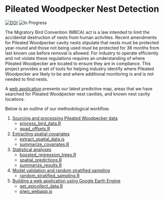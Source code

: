 
# Pileated Woodpecker Nest Detection


[![DOI](https://zenodo.org/badge/648137985.svg)](https://zenodo.org/doi/10.5281/zenodo.11396172) ![In Progress](https://img.shields.io/badge/Status-In%20Progress-yellow)

The Migratory Bird Convention (MBCA) act is a law intended to limit the accidental destruction of nests from human activities. Recent amendments for Pileated Woodpecker cavity nests stipulate that nests must be protected year-round and those not being used must be protected for 36 months from last known use before removal is allowed. For industry to operate efficiently and not violate these regulations requires an understanding of where Pileated Woodpecker are located to ensure they are in compliance. This project provides a set of tools for helping industry identify where Pileated Woodpecker are likely to be and where additional monitoring is and is not needed to find nests.

A [web application](https://ee-bgcasey-piwomodels.projects.earthengine.app/view/pileatedwoodpecker) presents our latest predictive map, areas that we have searched for Pileated Woodpecker nest cavities, and known nest cavity locations. 


Below is an outline of our methodological workflow. 

1. [Sourcing and processing Pileated Woodpecker data]("documentation/piwo_data.md")
   - [process_bird_data.R]("1_code/r_scripts/1_process_bird_data.R")
   - [qpad_offsets.R]("1_code/r_scripts/2_qpad_offsets.R")
2. [Extracting spatial covariates]("documentation/spatial_covariates.md")
   - [extract_spatial_data.js]("1_code/GEE/extract_spatial_data.js")
   - [summarize_covariates.R]("1_code/r_scripts/3_summarize_covariates.R")
3. [Statistical analyses]("documentation/statistical_analyses.md")
   - [boosted_regression_trees.R]("1_code/r_scripts/4_boosted_regression_trees.R")
   - [spatial_predictions.R]("1_code/r_scripts/5_spatial_predictions.R")
   - [summarize_results.R]("1_code/r_scripts/6_summarize_results.R")
4. [Model validation and random stratified sampling]("documentation/random_stratified_sampling.md")
   - [random_stratified_sampling.R]("1_code/r_scripts/7_random_stratified_sampling.R")
5. [Building a web application using Google Earth Engine]("documentation/gee_web_application.md")
   - [get_epicollect_data.R]("1_code/r_scripts/get_epicollect_data.R")
   - [piwo_webapp.js]("1_code/GEE/piwo_webapp.js")

